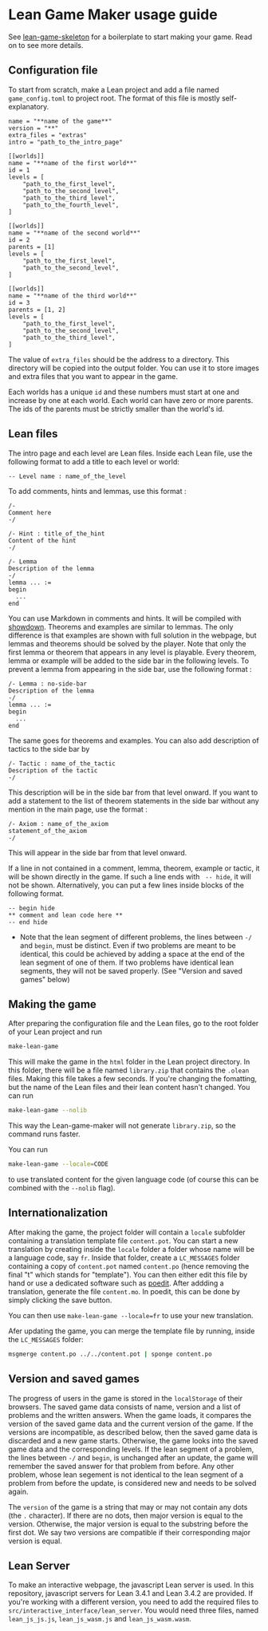 # Lean Game Maker usage guide
See [lean-game-skeleton](https://github.com/kbuzzard/lean-game-skeleton) for a boilerplate to start making your game. 
Read on to see more details.

## Configuration file
To start from scratch, make a Lean project and add a file named `game_config.toml` to project root.
The format of this file is mostly self-explanatory.

```
name = "**name of the game**"
version = "**"
extra_files = "extras"
intro = "path_to_the_intro_page"

[[worlds]]
name = "**name of the first world**"
id = 1
levels = [
	"path_to_the_first_level",
	"path_to_the_second_level",
	"path_to_the_third_level",
	"path_to_the_fourth_level",
]

[[worlds]]
name = "**name of the second world**"
id = 2
parents = [1]
levels = [
	"path_to_the_first_level",
	"path_to_the_second_level",
]

[[worlds]]
name = "**name of the third world**"
id = 3
parents = [1, 2]
levels = [
	"path_to_the_first_level",
	"path_to_the_second_level",
	"path_to_the_third_level",
]
```

The value of `extra_files` should be the address to a directory.
This directory will be copied into the output folder.
You can use it to store images and extra files that you want to appear in the game.

Each worlds has a unique `id` and these numbers must start at one and increase by one at each world.
Each world can have zero or more parents.
The ids of the parents must be strictly smaller than the world's id.



## Lean files
The intro page and each level are Lean files.
Inside each Lean file, use the following format to add a title to each level or world:

```lean
-- Level name : name_of_the_level
```
To add comments, hints and lemmas, use this format :

```lean
/-
Comment here
-/

/- Hint : title_of_the_hint
Content of the hint
-/

/- Lemma
Description of the lemma
-/
lemma ... :=
begin
  ...
end
```
You can use Markdown in comments and hints. It will be compiled with [showdown](http://demo.showdownjs.com/).
Theorems and examples are similar to lemmas. The only difference is that examples are shown with full solution in the webpage, but lemmas and theorems should be solved by the player.
Note that only the first lemma or theorem that appears in any level is playable.
Every theorem, lemma or example will be added to the side bar in the following levels.
To prevent a lemma from appearing in the side bar, use the following format :

```lean
/- Lemma : no-side-bar
Description of the lemma
-/
lemma ... :=
begin
  ...
end
```
The same goes for theorems and examples.
You can also add description of tactics to the side bar by

```lean
/- Tactic : name_of_the_tactic
Description of the tactic
-/
```
This description will be in the side bar from that level onward.
If you want to add a statement to the list of theorem statements in the side bar without any mention in the main page, use the format :

```lean
/- Axiom : name_of_the_axiom
statement_of_the_axiom
-/
```
This will appear in the side bar from that level onward.

If a line in not contained in a comment, lemma, theorem, example or tactic, it will be shown directly in the game. If such a line ends with ` -- hide`, it will not be shown. Alternatively, you can put a few lines inside blocks of the following format.
```lean
-- begin hide
** comment and lean code here **
-- end hide
```

 * Note that the lean segment of different problems, the lines between `-/` and `begin`, must be distinct. Even if two problems are meant to be identical, this could be achieved by adding a space at the end of the lean segment of one of them. If two problems have identical lean segments, they will not be saved properly. (See "Version and saved games" below)

## Making the game

After preparing the configuration file and the Lean files, go to the root folder of your Lean project and run
```bash
make-lean-game
```
This will make the game in the `html` folder in the Lean project directory.
In this folder, there will be a file named `library.zip` that contains the `.olean` files.
Making this file takes a few seconds.
If you're changing the fomatting, but the name of the Lean files and their lean content hasn't changed.
You can run
```bash
make-lean-game --nolib
```
This way the Lean-game-maker will not generate `library.zip`, so the command runs faster.

You can run
```bash
make-lean-game --locale=CODE
```
to use translated content for the given language code (of course this can
be combined with the `--nolib` flag). 

## Internationalization

After making the game, the project folder will contain a `locale`
subfolder containing a translation template file `content.pot`.
You can start a new translation by creating inside the `locale` folder
a folder whose name will be a language code, say `fr`. Inside that
folder, create a `LC_MESSAGES` folder containing a copy of `content.pot`
named `content.po` (hence removing the final "t" which stands for
"template"). You can then either edit this file by hand or use a
dedicated software such as [poedit](https://poedit.net/).
After addding a translation, generate the file `content.mo`.
In poedit, this can be done by simply clicking the save button.

You can then use `make-lean-game --locale=fr` to use your new
translation. 

Afer updating the game, you can merge the template file
by running, inside the `LC_MESSAGES` folder:
```bash
msgmerge content.po ../../content.pot | sponge content.po
```

## Version and saved games

The progress of users in the game is stored in the `localStorage` of their browsers.
The saved game data consists of name, version and a list of problems and the written answers.
When the game loads, it compares the version of the saved game data and the current version of the game.
If the versions are incompatible, as described below, then the saved game data is discarded and a new game starts.
Otherwise, the game looks into the saved game data and the corresponding levels.
If the lean segment of a problem, the lines between `-/` and `begin`, is unchanged after an update, the game will remember the saved answer for that problem from before.
Any other problem, whose lean segement is not identical to the lean segment of a problem from before the update, is considered new and needs to be solved again.

The `version` of the game is a string that may or may not contain any dots (the `.` character).
If there are no dots, then major version is equal to the version. Otherwise, the major version is equal to the substring before the first dot.
We say two versions are compatible if their corresponding major version is equal.


## Lean Server
To make an interactive webpage, the javascript Lean server is used. In this repository, javascript servers for Lean 3.4.1 and Lean 3.4.2 are provided. If you're working with a different version, you need to add the required files to `src/interactive_interface/lean_server`. You would need three files, named `lean_js_js.js`, `lean_js_wasm.js` and `lean_js_wasm.wasm`.
